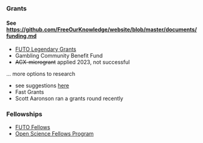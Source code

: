 

### Grants

#### See https://github.com/FreeOurKnowledge/website/blob/master/documents/funding.md

- [FUTO Legendary Grants](https://futo.org/grants/legendary-grants/)
- Gambling Community Benefit Fund
- ~~ACX-microgrant~~ applied 2023, not successful

... more options to research
- see suggestions [here](https://www.astralcodexten.com/p/so-you-want-to-run-a-microgrants?hide_intro_popup=true)
- Fast Grants
- Scott Aaronson ran a grants round recently

### Fellowships
- [FUTO Fellows](https://futo.org/fellows/)
- [Open Science Fellows Program](https://en.wikiversity.org/wiki/Wikimedia_Deutschland/Open_Science_Fellows_Program)

